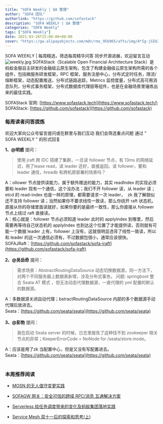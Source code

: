```yaml
---
title: "SOFA Weekly | QA 整理"
author: "SOFA 团队"
authorlink: "https://github.com/sofastack"
description: "SOFA WEEKLY | QA 整理"
categories: "SOFA Weekly"
tags: ["SOFA Weekly"]
date: 2021-03-26T15:00:00+08:00
cover: "https://gw.alipayobjects.com/mdn/rms_95b965/afts/img/A*Ig-jSIUZWx0AAAAAAAAAAAAAARQnAQ"
---
```

SOFA WEEKLY | 每周精选，筛选每周精华问答
同步开源进展，欢迎留言互动
![weekly.jpg](https://gw.alipayobjects.com/mdn/rms_95b965/afts/img/A*ARgKS6SuU7YAAAAAAAAAAAAAARQnAQ)
SOFAStack（Scalable Open Financial Architecture Stack）是蚂蚁金服自主研发的金融级云原生架构，包含了构建金融级云原生架构所需的各个组件，包括微服务研发框架，RPC 框架，服务注册中心，分布式定时任务，限流/熔断框架，动态配置推送，分布式链路追踪，Metrics 监控度量，分布式高可用消息队列，分布式事务框架，分布式数据库代理层等组件，也是在金融场景里锤炼出来的最佳实践。

SOFAStack 官网: [https://www.sofastack.tech](https://www.sofastack.tech/)
SOFAStack: [https://github.com/sofastack](https://github.com/sofastack)

### 每周读者问答提炼

欢迎大家向公众号留言提问或在群里与我们互动
我们会筛选重点问题
通过 " SOFA WEEKLY " 的形式回复

**1、@明惑** 提问：

>使用 jraft 跨 IDC 搭建了集群，一旦读 follower 节点，有 13ms 的网络延迟，用了lease read，读 leader 还好，直接返回。读 follower，要和 leader 通信，hreadb 有跨机房部署的场景吗？

A：ollower 节点提供读能力，属于额外赠送的能力，其实 readIndex 的实现必须要和 leader 现有一个通信，这个没办法；我们不开 follower 读，从 leader 读；etcd 的 read-index 也是一样的原理，都需要请求一次 leader，  zk 我了解貌似还不支持 follower 读；当然如果你不要求线性一致读，那么你绕开 raft 状态机，直接从你的存储里面读就好，如果你要的是最终一致性，那么你直接从 follower 节点上绕过 raft 直接读。</br>
A：核心就是：follower 节点必须知道 leader 此时的 applyIndex 到哪里，然后需要再等待自己状态机的 applyIndex 也到达这个位置了才能提供读，否则就有可能一个数据 leader 上有，follower 上没有，这就很明显违背了线性一致读，所以和 leader 的这一次通信必须有，不过数据包很小，通常应该很快。</br>
SOFAJRaft：[https://github.com/sofastack/sofa-jraft](https://github.com/sofastack/sofa-jraft)</br>
</br>
**2、@吴岳奇** 提问：

> 需求场景：AbstractRoutingDataSource 动态切换数据源，同一方法下，对两个不同服务器上数据表新增，涉及分布式事务。
问题: springboot 整合 Seata AT 模式 ，但无法动态代理数据源，一直代理的 yml 配置的默认的数据源。

A：多数据源关闭自动代理；bstractRoutingDataSource 内部的多个数据源手动代理后放进去。</br>
Seata：[https://github.com/seata/seata](https://github.com/seata/seata)</br>
</br>
**3、@彭勃** 提问：

>我在启动 Seata server 的时候，日志里报告了这种找不到 zookeeper 相关节点的异常；KeeperErrorCode = NoNode for /seata/store.mode。

A：应该是用了zk 当配置中心，但是又没有写配置进去。</br>
Seata：[https://github.com/seata/seata](https://github.com/seata/seata)</br>
</br>
### 本周推荐阅读

- [MOSN 的无人值守变更实践](http://mp.weixin.qq.com/s?__biz=MzUzMzU5Mjc1Nw==&mid=2247487479&idx=1&sn=e5972cbc1d8c04cff843380117158539&chksm=faa0e02dcdd7693b965e35014cfef4dc3be84e477e0c74694421658a2570162ad73883e7b054&scene=21)

- [SOFAGW 网关：安全可信的跨域 RPC/消息 互通解决方案](http://mp.weixin.qq.com/s?__biz=MzUzMzU5Mjc1Nw==&mid=2247487444&idx=1&sn=1d55a7c68e105f305198eae65f587e2e&chksm=faa0e00ecdd76918b5cf4b5f4102347581de6c6f5154551d57dabfbfe16b45309f021e150a6f&scene=21)

- [Serverless 给任务调度带来的变化及蚂蚁集团落地实践](http://mp.weixin.qq.com/s?__biz=MzUzMzU5Mjc1Nw==&mid=2247487387&idx=1&sn=aa5611c20ac32f5f58e12488f1285824&chksm=faa0e041cdd769575a8f5921fed99968277be197544ccd9246e2f1a675b7a275b42e07ac61de&scene=21)

- [Service Mesh 双十一后的探索和思考(上)](http://mp.weixin.qq.com/s?__biz=MzUzMzU5Mjc1Nw==&mid=2247487314&idx=1&sn=55a6a84986290888e15719446365c986&chksm=faa0e088cdd7699e2a2a4594850699713cbd698531dba1f7309f755375232560f8f758230a85&scene=21)
